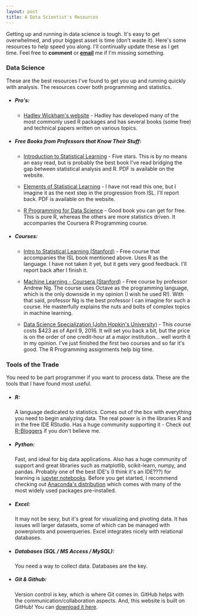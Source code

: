 ```yaml
---
layout: post
title: A Data Scientist's Resources
---
```


Getting up and running in data science is tough. It's easy to get overwhelmed, and your biggest asset is time (don't waste it). Here's some resources to help speed you along. I'll continually update these as I get time. Feel free to __comment__ or __[email](mailto:mdancho@gmail.com)__ me if I'm missing something.

### Data Science

These are the best resources I've found to get you up and running quickly with analysis. The resources cover both programming and statistics.

*	##### Pro's:

	*	[Hadley Wickham's website](http://hadley.nz/) - Hadley has developed many of the most commonly used R packages and has several books (some free) and technical papers written on various topics.

*	##### Free Books from Professors that Know Their Stuff:

	*	[Introduction to Statistical Learning](http://www-bcf.usc.edu/~gareth/ISL/) - Five stars. This is by no means an easy read, but is probably the best book I've read bridging the gap between statistical analysis and R. PDF is available on the website.

	*	[Elements of Statistical Learning](http://statweb.stanford.edu/~tibs/ElemStatLearn/) - I have not read this one, but I imagine it as the next step in the progression from ISL. I'll report back. PDF is available on the website.

	*	[R Programming for Data Science](https://leanpub.com/rprogramming) - Good book you can get for free. This is pure R, whereas the others are more statistics driven. It accompanies the Coursera R Programming course.

* ##### Courses:

	* 	[Intro to Statistical Learning (Stanford)](https://lagunita.stanford.edu/) - Free course that accompanies the ISL book mentioned above. Uses R as the language. I have not taken it yet, but it gets very good feedback. I'll report back after I finish it.

	*	[Machine Learning - Coursera (Stanford)](https://www.coursera.org/learn/machine-learning) - Free course by professor Andrew Ng. The course uses Octave as the programming language, which is the only downside in my opinion (I wish he used R!). With that said, professor Ng is the best professor I can imagine for such a course. He masterfully explains the nuts and bolts of complex topics in machine learning.

	*	[Data Science Specialization (John Hopkin's University)](https://www.coursera.org/specializations/jhu-data-science) - This course costs $423 as of April 9, 2016. It will set you back a bit, but the price is on the order of one credit-hour at a major institution... well worth it in my opinion. I've just finished the first two courses and so far it's good. The R Programming assignments help big time.


### Tools of the Trade

You need to be part programmer if you want to process data. These are the tools that I have found most useful.

* 	##### R:
	A language dedicated to statistics. Comes out of the box with everything you need to begin analyzing data. The real power is in the libraries R and in the free IDE RStudio. Has a huge community supporting it - Check out [R-Bloggers](http://www.r-bloggers.com/) if you don't believe me.

* 	##### Python:
	Fast, and ideal for big data applications. Also has a huge community of support and great libraries such as matplotlib, scikit-learn, numpy, and pandas. Probably one of the best IDE's (I think it's an IDE???) for learning is [jupyter notebooks](http://jupyter.org/). Before you get started, I recommend checking out [Anaconda's distribution](https://www.continuum.io/downloads) which comes with many of the most widely used packages pre-installed.

*	##### Excel:
	It may not be sexy, but it's great for visualizing and pivoting data. It has issues will larger datasets, some of which can be managed with powerpivots and powerqueries. Excel integrates nicely with relational databases.

*	##### Databases (SQL / MS Access / MySQL):
	You need a way to collect data. Databases are the key.

*	##### Git & Github:
	Version control is key, which is where Git comes in. GitHub helps with the communication/collaboration aspects. And, this website is built on GitHub! You can [download it here](https://github.com/mdancho84/mdancho84.github.io).

